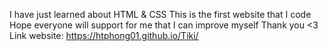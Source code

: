 I have just learned about HTML & CSS
This is the first website that I code
Hope everyone will support for me that I can improve myself
Thank you <3
Link website: https://htphong01.github.io/Tiki/
